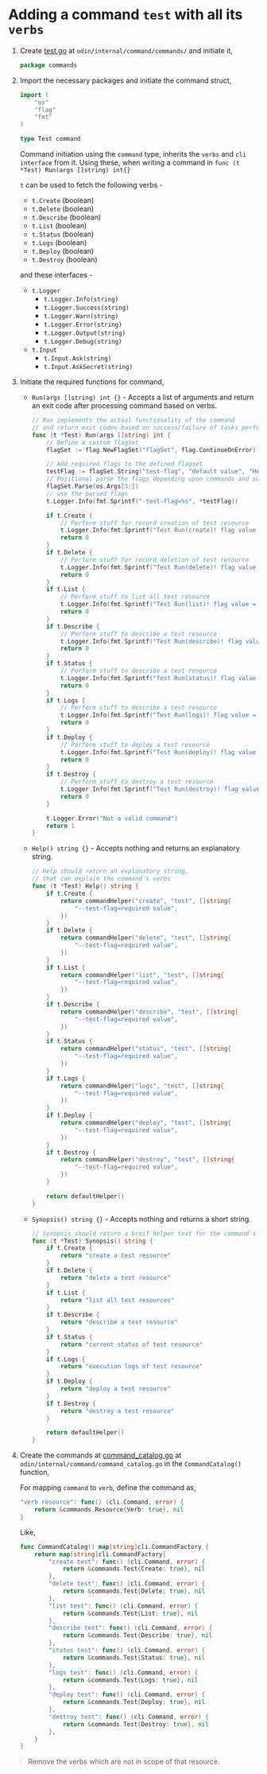 # Adding a command `test` with all its `verbs`

1. Create [test.go](../internal/command/commands/test.go) at `odin/internal/command/commands/` and initiate it,

    ```go
    package commands
    ```

2. Import the necessary packages and initiate the command struct,

    ```go
    import (
        "os"
        "flag"
        "fmt"
    )

    type Test command
    ```

    Command initiation using the `command` type, inherits the `verbs` and `cli interface` from it. Using these, when writing a command in `func (t *Test) Run(args []string) int{}`

    `t` can be used to fetch the following verbs -

    - `t.Create`   (boolean)
    - `t.Delete`   (boolean)
    - `t.Describe` (boolean)
    - `t.List`     (boolean)
    - `t.Status`   (boolean)
    - `t.Logs`     (boolean)
    - `t.Deploy`   (boolean)
    - `t.Destroy`  (boolean)

    and these interfaces -

    - `t.Logger`
        - `t.Logger.Info(string)`
        - `t.Logger.Success(string)`
        - `t.Logger.Warn(string)`
        - `t.Logger.Error(string)`
        - `t.Logger.Output(string)`
        - `t.Logger.Debug(string)`
    - `t.Input`
        - `t.Input.Ask(string)`
        - `t.Input.AskSecret(string)`

3. Initiate the required functions for command,

    - `Run(args []string) int {}` - Accepts a list of arguments and return an exit code after processing command based on verbs.

        ```go
        // Run implements the actual functionality of the command
        // and return exit codes based on success/failure of tasks performed
        func (t *Test) Run(args []string) int {
            // Define a custom flagset
            flagSet := flag.NewFlagSet("flagSet", flag.ContinueOnError)

            // Add required flags to the defined flagset
            testFlag := flagSet.String("test-flag", "default value", "Help text")
            // Positional parse the flags depending upon commands and sub commands
            flagSet.Parse(os.Args[3:])
            // use the parsed flags
            t.Logger.Info(fmt.Sprintf("-test-flag=%s", *testFlag))

            if t.Create {
                // Perform stuff for record creation of test resource
                t.Logger.Info(fmt.Sprintf("Test Run(create)! flag value = %s", *testFlag))
                return 0
            }
            if t.Delete {
                // Perform stuff for record deletion of test resource
                t.Logger.Info(fmt.Sprintf("Test Run(delete)! flag value = %s", *testFlag))
                return 0
            }
            if t.List {
                // Perform stuff to list all test resource
                t.Logger.Info(fmt.Sprintf("Test Run(list)! flag value = %s", *testFlag))
                return 0
            }
            if t.Describe {
                // Perform stuff to describe a test resource
                t.Logger.Info(fmt.Sprintf("Test Run(describe)! flag value = %s", *testFlag))
                return 0
            }
            if t.Status {
                // Perform stuff to describe a test resource
                t.Logger.Info(fmt.Sprintf("Test Run(status)! flag value = %s", *testFlag))
                return 0
            }
            if t.Logs {
                // Perform stuff to describe a test resource
                t.Logger.Info(fmt.Sprintf("Test Run(logs)! flag value = %s", *testFlag))
                return 0
            }
            if t.Deploy {
                // Perform stuff to deploy a test resource
                t.Logger.Info(fmt.Sprintf("Test Run(deploy)! flag value = %s", *testFlag))
                return 0
            }
            if t.Destroy {
                // Perform stuff to destroy a test resource
                t.Logger.Info(fmt.Sprintf("Test Run(destroy)! flag value = %s", *testFlag))
                return 0
            }

            t.Logger.Error("Not a valid command")
            return 1
        }
        ```

    - `Help() string {}` - Accepts nothing and returns an explanatory string.

        ```go
        // Help should return an explanatory string, 
        // that can explain the command's verbs
        func (t *Test) Help() string {
            if t.Create {
                return commandHelper("create", "test", []string{
                    "--test-flag=required value",
                })
            }
            if t.Delete {
                return commandHelper("delete", "test", []string{
                    "--test-flag=required value",
                })
            }
            if t.List {
                return commandHelper("list", "test", []string{
                    "--test-flag=required value",
                })
            }
            if t.Describe {
                return commandHelper("describe", "test", []string{
                    "--test-flag=required value",
                })
            }
            if t.Status {
                return commandHelper("status", "test", []string{
                    "--test-flag=required value",
                })
            }
            if t.Logs {
                return commandHelper("logs", "test", []string{
                    "--test-flag=required value",
                })
            }
            if t.Deploy {
                return commandHelper("deploy", "test", []string{
                    "--test-flag=required value",
                })
            }
            if t.Destroy {
                return commandHelper("destroy", "test", []string{
                    "--test-flag=required value",
                })
            }

            return defaultHelper()
        }
        ```

    - `Synopsis() string {}` - Accepts nothing and returns a short string.

        ```go
        // Synopsis should return a breif helper text for the command's verbs
        func (t *Test) Synopsis() string {
            if t.Create {
                return "create a test resource"
            }
            if t.Delete {
                return "delete a test resource"
            }
            if t.List {
                return "list all test resources"
            }
            if t.Describe {
                return "describe a test resource"
            }
            if t.Status {
                return "current status of test resource"
            }
            if t.Logs {
                return "execution logs of test resource"
            }
            if t.Deploy {
                return "deploy a test resource"
            }
            if t.Destroy {
                return "destroy a test resource"
            }

            return defaultHelper()
        }
        ```

4. Create the commands at [command_catalog.go](../internal/command/command_catalog.go) at `odin/internal/command/command_catalog.go` in the `CommandCatalog()` function,

    For mapping `command` to `verb`, define the command as,

    ```go
    "verb resource": func() (cli.Command, error) {
        return &commands.Resource{Verb: true}, nil
    }
    ```

    Like,

    ```go
    func CommandCatalog() map[string]cli.CommandFactory {
        return map[string]cli.CommandFactory{
            "create test": func() (cli.Command, error) {
                return &commands.Test{Create: true}, nil
            },
            "delete test": func() (cli.Command, error) {
                return &commands.Test{Delete: true}, nil
            },
            "list test": func() (cli.Command, error) {
                return &commands.Test{List: true}, nil
            },
            "describe test": func() (cli.Command, error) {
                return &commands.Test{Describe: true}, nil
            },
            "status test": func() (cli.Command, error) {
                return &commands.Test{Status: true}, nil
            },
            "logs test": func() (cli.Command, error) {
                return &commands.Test{Logs: true}, nil
            },
            "deploy test": func() (cli.Command, error) {
                return &commands.Test{Deploy: true}, nil
            },
            "destroy test": func() (cli.Command, error) {
                return &commands.Test{Destroy: true}, nil
            },
        }
    }
    ```

> Remove the verbs which are not in scope of that resource.
